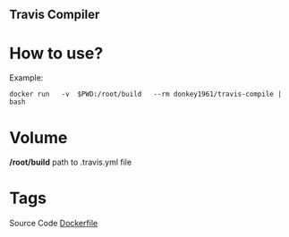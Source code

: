 ﻿Travis Compiler
--------------------------- 


How to use?
===============================

Example:

`docker run   -v  $PWD:/root/build   --rm donkey1961/travis-compile | bash`



Volume
===============================

**/root/build** path to .travis.yml file


Tags
===============================

Source Code  [Dockerfile](https://github.com/coc1961/travis-compile/blob/master/Dockerfile)


